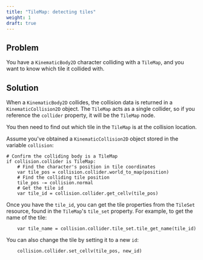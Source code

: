 ```yaml
---
title: "TileMap: detecting tiles"
weight: 1
draft: true
---
```


## Problem

You have a `KinematicBody2D` character colliding with a `TileMap`, and you want to know which tile it collided with.

## Solution

When a `KinematicBody2D` collides, the collision data is returned in a `KinematicCollision2D` object. The `TileMap` acts as a single collider, so if you reference the `collider` property, it will be the `TileMap` node.

You then need to find out which tile in the `TileMap` is at the collision location.

Assume you've obtained a `KinematicCollision2D` object stored in the variable `collision`:

```gdscript
# Confirm the colliding body is a TileMap
if collision.collider is TileMap:
    # Find the character's position in tile coordinates
    var tile_pos = collision.collider.world_to_map(position)
    # Find the colliding tile position
    tile_pos -= collision.normal
    # Get the tile id
    var tile_id = collision.collider.get_cellv(tile_pos)
```

Once you have the `tile_id`, you can get the tile properties from the `TileSet` resource, found in the `TileMap`'s `tile_set` property. For example, to get the name of the tile:

```gdscript
    var tile_name = collision.collider.tile_set.tile_get_name(tile_id)
```

You can also change the tile by setting it to a new `id`:

```gdscript
    collision.collider.set_cellv(tile_pos, new_id)
```
